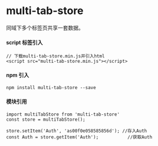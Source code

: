 # multi-tab-store

同域下多个标签页共享一套数据。

#### script 标签引入

```
// 下载multi-tab-store.min.js并引入html
<script src="multi-tab-store.min.js"></script>
```

#### npm 引入

```
npm install multi-tab-store --save
```

#### 模块引用

```
import multiTabStore from 'multi-tab-store'
const store = multiTabStore();

store.setItem('Auth', 'as00f0e058585856d'); //存入Auth
const Auth = store.getItem('Auth');           //获取Auth
```
